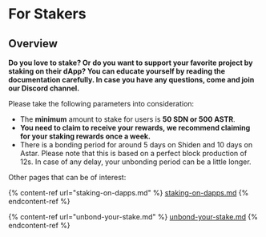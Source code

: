 # For Stakers

## Overview

**Do you love to stake? Or do you want to support your favorite project by staking on their dApp? You can educate yourself by reading the documentation carefully. In case you have any questions, come and join our Discord channel.**&#x20;

Please take the following parameters into consideration:&#x20;

* The **minimum** amount to stake for users is **50 SDN or 500 ASTR**.
* **You need to claim to receive your rewards, we recommend claiming for your staking rewards once a week.**&#x20;
* There is a bonding period for around 5 days on Shiden and 10 days on Astar. Please note that this is based on a perfect block production of 12s. In case of any delay, your unbonding period can be a little longer.

Other pages that can be of interest:

{% content-ref url="staking-on-dapps.md" %}
[staking-on-dapps.md](staking-on-dapps.md)
{% endcontent-ref %}

{% content-ref url="unbond-your-stake.md" %}
[unbond-your-stake.md](unbond-your-stake.md)
{% endcontent-ref %}

